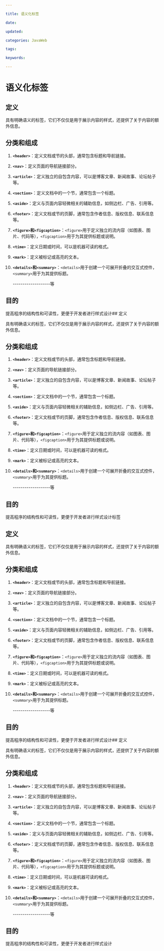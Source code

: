```yaml
---

title: 语义化标签

date: 

updated: 

categories: JavaWeb

tags: 

keywords: 

---
```

# 语义化标签

## 定义

具有明确语义的标签，它们不仅仅是用于展示内容的样式，还提供了关于内容的额外信息。



## 分类和组成

1. **`<header>`**：定义文档或节的头部，通常包含标题和导航链接。

2. **`<nav>`**：定义页面的导航链接部分。

3. **`<article>`**：定义独立的自包含内容，可以是博客文章、新闻故事、论坛帖子等。

4. **`<section>`**：定义文档中的一个节，通常包含一个标题。

5. **`<aside>`**：定义与页面内容轻微相关的辅助信息，如侧边栏、广告、引用等。

6. **`<footer>`**：定义文档或节的页脚，通常包含作者信息、版权信息、联系信息等。

7. **`<figure>`和`<figcaption>`**：`<figure>`用于定义独立的流内容（如图表、图片、代码等），`<figcaption>`用于为其提供标题或说明。

8. **`<time>`**：定义日期或时间，可以是机器可读的格式。

9. **`<mark>`**：定义被标记或高亮的文本。

10. **`<details>`和`<summary>`**：`<details>`用于创建一个可展开折叠的交互式控件，`<summary>`用于为其提供标题。

    -------------------等

## 目的

提高程序的结构性和可读性，更便于开发者进行样式设计## 定义

具有明确语义的标签，它们不仅仅是用于展示内容的样式，还提供了关于内容的额外信息。



## 分类和组成

1. **`<header>`**：定义文档或节的头部，通常包含标题和导航链接。

2. **`<nav>`**：定义页面的导航链接部分。

3. **`<article>`**：定义独立的自包含内容，可以是博客文章、新闻故事、论坛帖子等。

4. **`<section>`**：定义文档中的一个节，通常包含一个标题。

5. **`<aside>`**：定义与页面内容轻微相关的辅助信息，如侧边栏、广告、引用等。

6. **`<footer>`**：定义文档或节的页脚，通常包含作者信息、版权信息、联系信息等。

7. **`<figure>`和`<figcaption>`**：`<figure>`用于定义独立的流内容（如图表、图片、代码等），`<figcaption>`用于为其提供标题或说明。

8. **`<time>`**：定义日期或时间，可以是机器可读的格式。

9. **`<mark>`**：定义被标记或高亮的文本。

10. **`<details>`和`<summary>`**：`<details>`用于创建一个可展开折叠的交互式控件，`<summary>`用于为其提供标题。

    -------------------等

## 目的

提高程序的结构性和可读性，更便于开发者进行样式设计标签

## 定义

具有明确语义的标签，它们不仅仅是用于展示内容的样式，还提供了关于内容的额外信息。



## 分类和组成

1. **`<header>`**：定义文档或节的头部，通常包含标题和导航链接。

2. **`<nav>`**：定义页面的导航链接部分。

3. **`<article>`**：定义独立的自包含内容，可以是博客文章、新闻故事、论坛帖子等。

4. **`<section>`**：定义文档中的一个节，通常包含一个标题。

5. **`<aside>`**：定义与页面内容轻微相关的辅助信息，如侧边栏、广告、引用等。

6. **`<footer>`**：定义文档或节的页脚，通常包含作者信息、版权信息、联系信息等。

7. **`<figure>`和`<figcaption>`**：`<figure>`用于定义独立的流内容（如图表、图片、代码等），`<figcaption>`用于为其提供标题或说明。

8. **`<time>`**：定义日期或时间，可以是机器可读的格式。

9. **`<mark>`**：定义被标记或高亮的文本。

10. **`<details>`和`<summary>`**：`<details>`用于创建一个可展开折叠的交互式控件，`<summary>`用于为其提供标题。

    -------------------等

## 目的

提高程序的结构性和可读性，更便于开发者进行样式设计## 定义

具有明确语义的标签，它们不仅仅是用于展示内容的样式，还提供了关于内容的额外信息。



## 分类和组成

1. **`<header>`**：定义文档或节的头部，通常包含标题和导航链接。

2. **`<nav>`**：定义页面的导航链接部分。

3. **`<article>`**：定义独立的自包含内容，可以是博客文章、新闻故事、论坛帖子等。

4. **`<section>`**：定义文档中的一个节，通常包含一个标题。

5. **`<aside>`**：定义与页面内容轻微相关的辅助信息，如侧边栏、广告、引用等。

6. **`<footer>`**：定义文档或节的页脚，通常包含作者信息、版权信息、联系信息等。

7. **`<figure>`和`<figcaption>`**：`<figure>`用于定义独立的流内容（如图表、图片、代码等），`<figcaption>`用于为其提供标题或说明。

8. **`<time>`**：定义日期或时间，可以是机器可读的格式。

9. **`<mark>`**：定义被标记或高亮的文本。

10. **`<details>`和`<summary>`**：`<details>`用于创建一个可展开折叠的交互式控件，`<summary>`用于为其提供标题。

    -------------------等

## 目的

提高程序的结构性和可读性，更便于开发者进行样式设计